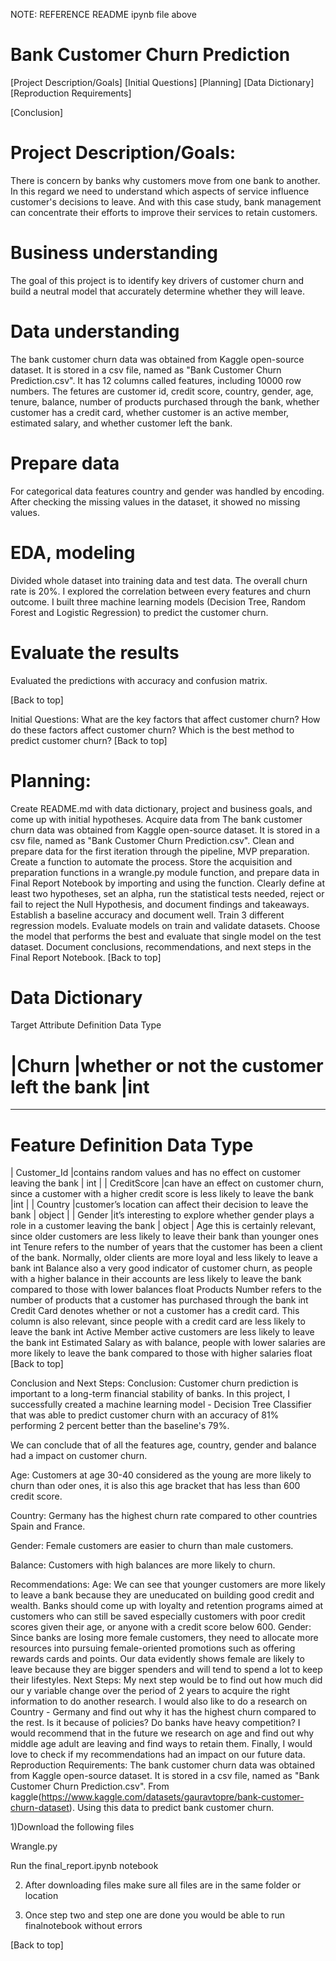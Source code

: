 
NOTE:      REFERENCE README ipynb file above



# Bank Customer Churn Prediction
[Project Description/Goals] [Initial Questions] [Planning] [Data Dictionary] [Reproduction Requirements]

[Conclusion]

# Project Description/Goals:

There is concern by banks why customers move from one bank to another. In this regard we need to understand which aspects of service influence customer's decisions to leave. And with this case study, bank management can concentrate their efforts to improve their services to retain customers.

# Business understanding
The goal of this project is to identify key drivers of customer churn and build a neutral model that accurately determine whether they will leave.

# Data understanding
The bank customer churn data was obtained from Kaggle open-source dataset. It is stored in a csv file, named as "Bank Customer Churn Prediction.csv". It has 12 columns called features, including 10000 row numbers. The fetures are customer id, credit score, country, gender, age, tenure, balance, number of products purchased through the bank, whether customer has a credit card, whether customer is an active member, estimated salary, and whether customer left the bank.

# Prepare data
For categorical data features country and gender was handled by encoding. After checking the missing values in the dataset, it showed no missing values.

# EDA, modeling
Divided whole dataset into training data and test data. The overall churn rate is 20%. I explored the correlation between every features and churn outcome. I built three machine learning models (Decision Tree, Random Forest and Logistic Regression) to predict the customer churn.

# Evaluate the results
Evaluated the predictions with accuracy and confusion matrix.

[Back to top]

Initial Questions:
What are the key factors that affect customer churn?
How do these factors affect customer churn?
Which is the best method to predict customer churn?
[Back to top]

# Planning:
Create README.md with data dictionary, project and business goals, and come up with initial hypotheses.
Acquire data from The bank customer churn data was obtained from Kaggle open-source dataset. It is stored in a csv file, named as "Bank Customer Churn Prediction.csv".
Clean and prepare data for the first iteration through the pipeline, MVP preparation. Create a function to automate the process.
Store the acquisition and preparation functions in a wrangle.py module function, and prepare data in Final Report Notebook by importing and using the function.
Clearly define at least two hypotheses, set an alpha, run the statistical tests needed, reject or fail to reject the Null Hypothesis, and document findings and takeaways.
Establish a baseline accuracy and document well.
Train 3 different regression models.
Evaluate models on train and validate datasets.
Choose the model that performs the best and evaluate that single model on the test dataset.
Document conclusions, recommendations, and next steps in the Final Report Notebook.
[Back to top]

# Data Dictionary
Target Attribute	Definition	Data Type
# |Churn	|whether or not the customer left the bank	|int
---		
# Feature	Definition	Data Type
| Customer_Id	|contains random values and has no effect on customer leaving the bank	| int |
| CreditScore	|can have an effect on customer churn, since a customer with a higher credit score is less likely to leave the bank	|int |
| Country	|customer’s location can affect their decision to leave the bank	| object |
| Gender	|it’s interesting to explore whether gender plays a role in a customer leaving the bank	| object |
Age	this is certainly relevant, since older customers are less likely to leave their bank than younger ones	int
Tenure	refers to the number of years that the customer has been a client of the bank. Normally, older clients are more loyal and less likely to leave a bank	int
Balance	also a very good indicator of customer churn, as people with a higher balance in their accounts are less likely to leave the bank compared to those with lower balances	float
Products Number	refers to the number of products that a customer has purchased through the bank	int
Credit Card	denotes whether or not a customer has a credit card. This column is also relevant, since people with a credit card are less likely to leave the bank	int
Active Member	active customers are less likely to leave the bank	int
Estimated Salary	as with balance, people with lower salaries are more likely to leave the bank compared to those with higher salaries	float
[Back to top]

Conclusion and Next Steps:
Conclusion:
Customer churn prediction is important to a long-term financial stability of banks. In this project, I successfully created a machine learning model - Decision Tree Classifier that was able to predict customer churn with an accuracy of 81% performing 2 percent better than the baseline's 79%.

We can conclude that of all the features age, country, gender and balance had a impact on customer churn.

Age: Customers at age 30-40 considered as the young are more likely to churn than oder ones, it is also this age bracket that has less than 600 credit score.

Country: Germany has the highest churn rate compared to other countries Spain and France.

Gender: Female customers are easier to churn than male customers.

Balance: Customers with high balances are more likely to churn.

Recommendations:
Age: We can see that younger customers are more likely to leave a bank because they are uneducated on building good credit and wealth. Banks should come up with loyalty and retention programs aimed at customers who can still be saved especially customers with poor credit scores given their age, or anyone with a credit score below 600.
Gender: Since banks are losing more female customers, they need to allocate more resources into pursuing female-oriented promotions such as offering rewards cards and points. Our data evidently shows female are likely to leave because they are bigger spenders and will tend to spend a lot to keep their lifestyles.
Next Steps:
My next step would be to find out how much did our y variable change over the period of 2 years to acquire the right information to do another research.
I would also like to do a research on Country - Germany and find out why it has the highest churn compared to the rest. Is it because of policies? Do banks have heavy competition?
I would recommend that in the future we research on age and find out why middle age adult are leaving and find ways to retain them.
Finally, I would love to check if my recommendations had an impact on our future data.
Reproduction Requirements:
The bank customer churn data was obtained from Kaggle open-source dataset. It is stored in a csv file, named as "Bank Customer Churn Prediction.csv". From kaggle(https://www.kaggle.com/datasets/gauravtopre/bank-customer-churn-dataset). Using this data to predict bank customer churn.

1)Download the following files

Wrangle.py

Run the final_report.ipynb notebook

2) After downloading files make sure all files are in the same folder or location

3) Once step two and step one are done you would be able to run finalnotebook without errors

[Back to top]
